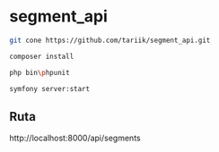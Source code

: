 # segment_api

 ```sh
 git cone https://github.com/tariik/segment_api.git
 
 composer install
 
 php bin\phpunit
 
 symfony server:start
```
## Ruta
http://localhost:8000/api/segments
